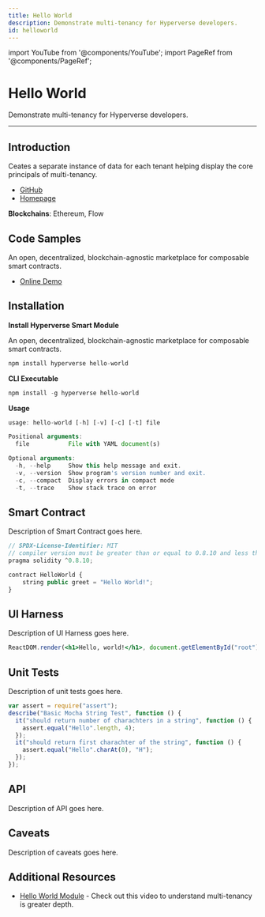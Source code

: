 ```yaml
---
title: Hello World
description: Demonstrate multi-tenancy for Hyperverse developers.
id: helloworld
---
```


import YouTube from '@components/YouTube';
import PageRef from '@components/PageRef';

# Hello World

Demonstrate multi-tenancy for Hyperverse developers.

---

## Introduction

Ceates a separate instance of data for each tenant helping display the core principals of multi-tenancy.

- [GitHub](https://www.decentology.com/)
- [Homepage](https://www.decentology.com/)

**Blockchains**: Ethereum, Flow

## Code Samples

An open, decentralized, blockchain-agnostic marketplace for composable smart contracts.

- [Online Demo](https://www.decentology.com/)

## Installation

**Install Hyperverse Smart Module**

An open, decentralized, blockchain-agnostic marketplace for composable smart contracts.

```jsx
npm install hyperverse hello-world
```

**CLI Executable**

```jsx
npm install -g hyperverse hello-world
```

**Usage**

```jsx
usage: hello-world [-h] [-v] [-c] [-t] file

Positional arguments:
  file           File with YAML document(s)

Optional arguments:
  -h, --help     Show this help message and exit.
  -v, --version  Show program's version number and exit.
  -c, --compact  Display errors in compact mode
  -t, --trace    Show stack trace on error

```

## Smart Contract

Description of Smart Contract goes here.

```jsx
// SPDX-License-Identifier: MIT
// compiler version must be greater than or equal to 0.8.10 and less than 0.9.0
pragma solidity ^0.8.10;

contract HelloWorld {
    string public greet = "Hello World!";
}
```

## UI Harness

Description of UI Harness goes here.

```jsx
ReactDOM.render(<h1>Hello, world!</h1>, document.getElementById("root"));
```

## Unit Tests

Description of unit tests goes here.

```jsx
var assert = require("assert");
describe("Basic Mocha String Test", function () {
  it("should return number of charachters in a string", function () {
    assert.equal("Hello".length, 4);
  });
  it("should return first charachter of the string", function () {
    assert.equal("Hello".charAt(0), "H");
  });
});
```

## API

Description of API goes here.

## Caveats

Description of caveats goes here.

## Additional Resources

- [Hello World Module](https://www.youtube.com/watch?v=BmfV3IwKxEk&feature=emb_title) - Check out this video to understand multi-tenancy is greater depth.
